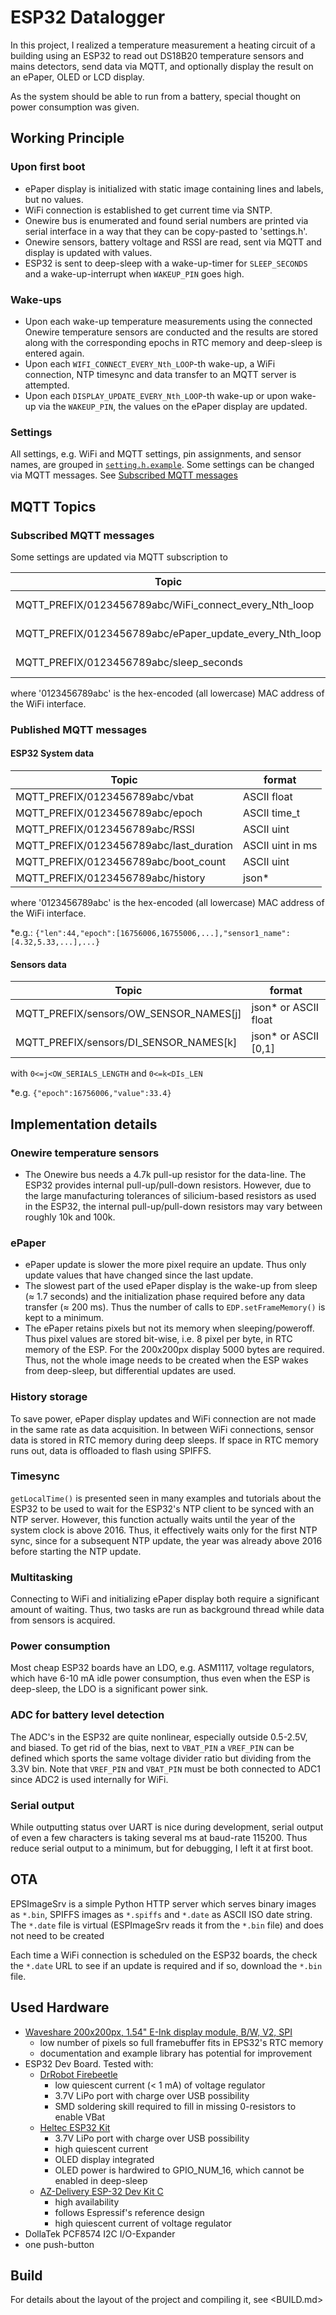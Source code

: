 # ESP32 Datalogger
In this project, I realized a temperature measurement a heating circuit of a building using an ESP32 to read out DS18B20 temperature sensors and mains detectors, send data via MQTT, and optionally display the result on an ePaper, OLED or LCD display. 

As the system should be able to run from a battery, special thought on power consumption was given.

## Working Principle

### Upon first boot
* ePaper display is initialized with static image containing lines and labels, but no values.
* WiFi connection is established to get current time via SNTP.
* Onewire bus is enumerated and found serial numbers are printed via serial interface in a way that they can be copy-pasted to 'settings.h'.
* Onewire sensors, battery voltage and RSSI are read, sent via MQTT and display is updated with values.
* ESP32 is sent to deep-sleep with a wake-up-timer for `SLEEP_SECONDS` and a wake-up-interrupt when `WAKEUP_PIN` goes high.

### Wake-ups
* Upon each wake-up temperature measurements using the connected Onewire temperature sensors are conducted and the results are stored along with the corresponding epochs in RTC memory and deep-sleep is entered again.
* Upon each `WIFI_CONNECT_EVERY_Nth_LOOP`-th wake-up, a WiFi connection, NTP timesync and data transfer to an MQTT server is attempted.
* Upon each `DISPLAY_UPDATE_EVERY_Nth_LOOP`-th wake-up or upon wake-up via the `WAKEUP_PIN`, the values on the ePaper display are updated.

### Settings
All settings, e.g. WiFi and MQTT settings, pin assignments, and sensor names, are grouped in [`setting.h.example`](settings.h.example).
Some settings can be changed via MQTT messages. See [Subscribed MQTT messages](#Subscribed-MQTT-messages)


## MQTT Topics
### Subscribed MQTT messages
Some settings are updated via MQTT subscription to 

| Topic | format |
|-------|--------|
| MQTT_PREFIX/0123456789abc/WiFi_connect_every_Nth_loop | ASCII uint |
| MQTT_PREFIX/0123456789abc/ePaper_update_every_Nth_loop | ASCII uint |
| MQTT_PREFIX/0123456789abc/sleep_seconds | ASCII uint |

where '0123456789abc' is the hex-encoded (all lowercase) MAC address of the WiFi interface.


### Published MQTT messages

#### ESP32 System data

| Topic | format |
|-------|--------| 
| MQTT_PREFIX/0123456789abc/vbat | ASCII float | 
| MQTT_PREFIX/0123456789abc/epoch | ASCII time_t |
| MQTT_PREFIX/0123456789abc/RSSI | ASCII uint |
| MQTT_PREFIX/0123456789abc/last_duration | ASCII uint in ms |
| MQTT_PREFIX/0123456789abc/boot_count | ASCII uint |
| MQTT_PREFIX/0123456789abc/history | json* |

where '0123456789abc' is the hex-encoded (all lowercase) MAC address of the WiFi interface.

*e.g.: `{"len":44,"epoch":[16756006,16755006,...],"sensor1_name":[4.32,5.33,...],...}`

#### Sensors data

| Topic | format |
|-------|--------|
| MQTT_PREFIX/sensors/OW_SENSOR_NAMES[j] | json* or ASCII float |
| MQTT_PREFIX/sensors/DI_SENSOR_NAMES[k] | json* or ASCII [0,1] |

with `0<=j<OW_SERIALS_LENGTH` and `0<=k<DIs_LEN`

*e.g. `{"epoch":16756006,"value":33.4}`

## Implementation details
### Onewire temperature sensors
* The Onewire bus needs a 4.7k pull-up resistor for the data-line. The ESP32 provides internal pull-up/pull-down resistors. However, due to the large manufacturing tolerances of silicium-based resistors as used in the ESP32, the internal pull-up/pull-down resistors may vary between roughly 10k and 100k.

### ePaper
* ePaper update is slower the more pixel require an update. Thus only update values that have changed since the last update.
* The slowest part of the used ePaper display is the wake-up from sleep ($\approx$ 1.7 seconds) and the initialization phase required before any data transfer ($\approx$ 200 ms). Thus the number of calls to `EDP.setFrameMemory()` is kept to a minimum.
* The ePaper retains pixels but not its memory when sleeping/poweroff. Thus pixel values are stored bit-wise, i.e. 8 pixel per byte, in RTC memory of the ESP. For the 200x200px display 5000 bytes are required. Thus, not the whole image needs to be created when the ESP wakes from deep-sleep, but differential updates are used.

### History storage
To save power, ePaper display updates and WiFi connection are not made in the same rate as data acquisition.
In between WiFi connections, sensor data is stored in RTC memory during deep sleeps.
If space in RTC memory runs out, data is offloaded to flash using SPIFFS.

### Timesync
`getLocalTime()` is presented seen in many examples and tutorials about the ESP32 to be used to wait for the ESP32's NTP client to be synced with an NTP server. However, this function actually waits until the year of the system clock is above 2016. Thus, it effectively waits only for the first NTP sync, since for a subsequent NTP update, the year was already above 2016 before starting the NTP update.

### Multitasking
Connecting to WiFi and initializing ePaper display both require a significant amount of waiting. Thus, two tasks are run as background thread while data from sensors is acquired.

### Power consumption
Most cheap ESP32 boards have an LDO, e.g. ASM1117, voltage regulators, which have 6-10 mA idle power consumption, thus even when the ESP is deep-sleep, the LDO is a significant power sink.

### ADC for battery level detection
The ADC's in the ESP32 are quite nonlinear, especially outside 0.5-2.5V, and biased.
To get rid of the bias, next to `VBAT_PIN` a `VREF_PIN` can be defined which sports the same voltage divider ratio but dividing from the 3.3V bin.
Note that `VREF_PIN` and `VBAT_PIN` must be both connected to ADC1 since ADC2 is used internally for WiFi.

### Serial output
While outputting status over UART is nice during development, serial output of even a few characters is taking several ms at baud-rate 115200.
Thus reduce serial output to a minimum, but for debugging, I left it at first boot.

## OTA
EPSImageSrv is a simple Python HTTP server which serves binary images as `*.bin`, SPIFFS images as `*.spiffs` and `*.date` as ASCII ISO date string.
The `*.date` file is virtual (ESPImageSrv reads it from the `*.bin` file) and does not need to be created

Each time a WiFi connection is scheduled on the ESP32 boards, the check the `*.date` URL to see if an update is required and if so, download the `*.bin` file.

## Used Hardware
* [Waveshare 200x200px, 1.54" E-Ink display module, B/W, V2, SPI](https://www.waveshare.com/product/displays/e-paper/1.54inch-e-paper-module.htm)
    + low number of pixels so full framebuffer fits in EPS32's RTC memory
    - documentation and example library has potential for improvement
* ESP32 Dev Board. Tested with:
    * [DrRobot Firebeetle](https://www.dfrobot.com/product-1590.html)
        + low quiescent current (< 1 mA) of voltage regulator
        + 3.7V LiPo port with charge over USB possibility
        - SMD soldering skill required to fill in missing 0-resistors to enable VBat
    * [Heltec ESP32 Kit](https://heltec.org/project/wifi-kit-32/)
        + 3.7V LiPo port with charge over USB possibility
        - high quiescent current
        + OLED display integrated
        - OLED power is hardwired to GPIO_NUM_16, which cannot be enabled in deep-sleep
    * [AZ-Delivery ESP-32 Dev Kit C](https://www.az-delivery.de/products/esp-32-dev-kit-c-v4)
        + high availability
        + follows Espressif's reference design
        - high quiescent current of voltage regulator
* DollaTek PCF8574 I2C I/O-Expander 
* one push-button

## Build
For details about the layout of the project and compiling it, see <BUILD.md>
